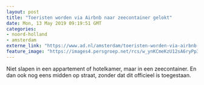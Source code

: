 ```yaml
---
layout: post
title: "Toeristen worden via Airbnb naar zeecontainer gelokt"
date: Mon, 13 May 2019 09:19:51 GMT
categories: 
- noord-holland 
- amsterdam 
externe_link: "https://www.ad.nl/amsterdam/toeristen-worden-via-airbnb-naar-zeecontainer-gelokt~a800fce3/"
feature_image: "https://images4.persgroep.net/rcs/w_ynKCmeKzU12sA6ryPp37Ilx6w/diocontent/148209160/_fitwidth/400/?appId=21791a8992982cd8da851550a453bd7f&quality=0.7"
---
```


Niet slapen in een appartement of hotelkamer, maar in een zeecontainer. En dan ook nog eens midden op straat, zonder dat dit officieel is toegestaan.
